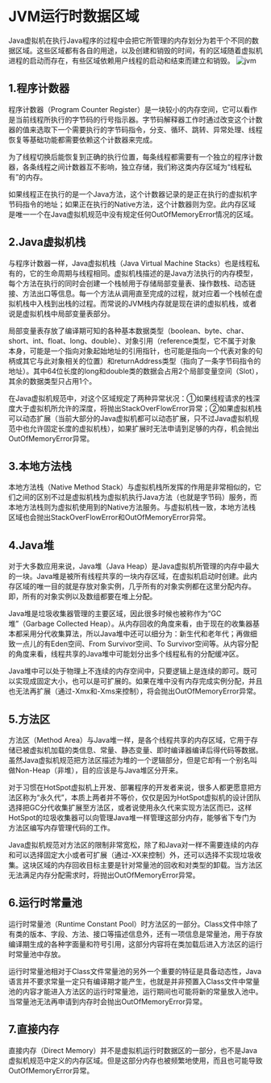 # JVM运行时数据区域

Java虚拟机在执行Java程序的过程中会把它所管理的内存划分为若干个不同的数据区域。这些区域都有各自的用途，以及创建和销毁的时间，有的区域随着虚拟机进程的启动而存在，有些区域依赖用户线程的启动和结束而建立和销毁。
![jvm](../../../silentao_blog/source/img/backend/jvm.jpg)

## 1.程序计数器

程序计数器（Program Counter Register）是一块较小的内存空间，它可以看作是当前线程所执行的字节码的行号指示器。字节码解释器工作时通过改变这个计数器的值来选取下一个需要执行的字节码指令，分支、循环、跳转、异常处理、线程恢复等基础功能都需要依赖这个计数器来完成。

为了线程切换后能恢复到正确的执行位置，每条线程都需要有一个独立的程序计数器，各条线程之间计数器互不影响，独立存储，我们称这类内存区域为“线程私有”的内存。

如果线程正在执行的是一个Java方法，这个计数器记录的是正在执行的虚拟机字节码指令的地址；如果正在执行的Native方法，这个计数器则为空。此内存区域是唯一一个在Java虚拟机规范中没有规定任何OutOfMemoryError情况的区域。

## 2.Java虚拟机栈

与程序计数器一样，Java虚拟机栈（Java Virtual Machine Stacks）也是线程私有的，它的生命周期与线程相同。虚拟机栈描述的是Java方法执行的内存模型，每个方法在执行的同时会创建一个栈帧用于存储局部变量表、操作数栈、动态链接、方法出口等信息。每一个方法从调用直至完成的过程，就对应着一个栈帧在虚拟机栈中入栈到出栈的过程。而常说的JVM栈内存就是现在讲的虚拟机栈，或者说是虚拟机栈中局部变量表部分。

局部变量表存放了编译期可知的各种基本数据类型（boolean、byte、char、short、int、float、long、double）、对象引用（reference类型，它不属于对象本身，可能是一个指向对象起始地址的引用指针，也可能是指向一个代表对象的句柄或其它与此对象相关的位置）和returnAddress类型（指向了一条字节码指令的地址）。其中64位长度的long和double类的数据会占用2个局部变量空间（Slot），其余的数据类型只占用1个。

在Java虚拟机规范中，对这个区域规定了两种异常状况：①如果线程请求的栈深度大于虚拟机所允许的深度，将抛出StackOverFlowError异常；②如果虚拟机栈可以动态扩展（当前大部分的Java虚拟机都可以动态扩展，只不过Java虚拟机规范中也允许固定长度的虚拟机栈），如果扩展时无法申请到足够的内存，机会抛出OutOfMemoryError异常。

## 3.本地方法栈

本地方法栈（Native Method Stack）与虚拟机栈所发挥的作用是非常相似的，它们之间的区别不过是虚拟机栈为虚拟机执行Java方法（也就是字节码）服务，而本地方法栈则为虚拟机使用到的Native方法服务。与虚拟机栈一致，本地方法栈区域也会抛出StackOverFlowError和OutOfMemoryError异常。

## 4.Java堆

对于大多数应用来说，Java堆（Java Heap）是Java虚拟机所管理的内存中最大的一块。Java堆是被所有线程共享的一块内存区域，在虚拟机启动时创建。此内存区域的唯一目的就是存放对象实例，几乎所有的对象实例都在这里分配内存。即，所有的对象实例以及数组都要在堆上分配。

Java堆是垃圾收集器管理的主要区域，因此很多时候也被称作为“GC堆”（Garbage Collected Heap）。从内存回收的角度来看，由于现在的收集器基本都采用分代收集算法，所以Java堆中还可以细分为：新生代和老年代；再做细致一点儿的有Eden空间、From Survivor空间、To Survivor空间等。从内容分配的角度来看，线程共享的Java堆中可能划分出多个线程私有的分配缓冲区。

Java堆中可以处于物理上不连续的内存空间中，只要逻辑上是连续的即可。既可以实现成固定大小，也可以是可扩展的。如果在堆中没有内存完成实例分配，并且也无法再扩展（通过-Xmx和-Xms来控制），将会抛出OutOfMemoryError异常。

## 5.方法区

方法区（Method Area）与Java堆一样，是各个线程共享的内存区域，它用于存储已被虚拟机加载的类信息、常量、静态变量、即时编译器编译后得代码等数据。虽然Java虚拟机规范把方法区描述为堆的一个逻辑部分，但是它却有一个别名叫做Non-Heap（非堆），目的应该是与Java堆区分开来。

对于习惯在HotSpot虚拟机上开发、部署程序的开发者来说，很多人都更愿意把方法区称为“永久代”，本质上两者并不等价，仅仅是因为HotSpot虚拟机的设计团队选择把GC分代收集扩展至方法区，或者说使用永久代来实现方法区而已，这样HotSpot的垃圾收集器可以向管理Java堆一样管理这部分内存，能够省下专门为方法区编写内存管理代码的工作。

Java虚拟机规范对方法区的限制非常宽松，除了和Java对一样不需要连续的内存和可以选择固定大小或者可扩展（通过-XX来控制）外，还可以选择不实现垃圾收集。这块区域的内存回收目标主要是针对常量池的回收和对类型的卸载。当方法区无法满足内存分配需求时，将抛出OutOfMemoryError异常。

## 6.运行时常量池

运行时常量池（Runtime Constant Pool）时方法区的一部分。Class文件中除了有类的版本、字段、方法、接口等描述信息外，还有一项信息是常量池，用于存放编译期生成的各种字面量和符号引用，这部分内容将在类加载后进入方法区的运行时常量池中存放。

运行时常量池相对于Class文件常量池的另外一个重要的特征是具备动态性，Java语言并不要求常量一定只有编译期才能产生，也就是并非预置入Class文件中常量池的内容才能进入方法区的运行时常量池，运行期间也可能将新的常量放入池中。当常量池无法再申请到内存时会抛出OutOfMemoryError异常。

## 7.直接内存

直接内存（Direct Memory）并不是虚拟机运行时数据区的一部分，也不是Java虚拟机规范中定义的内存区域。但是这部分内存也被频繁地使用，而且也可能导致OutOfMemoryError异常。